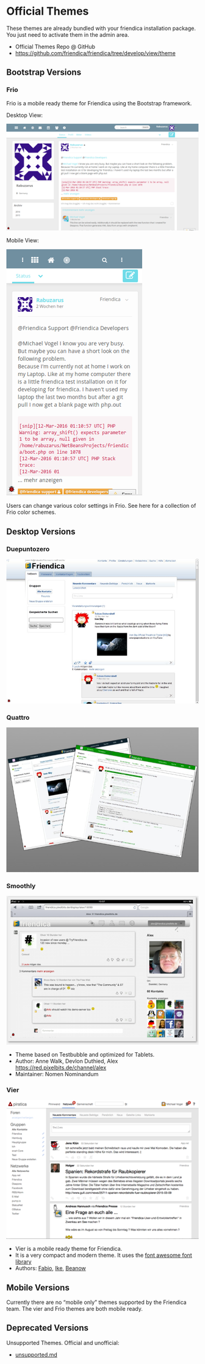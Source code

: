 # Official Themes

These themes are already bundled with your friendica installation package. You just need to activate them in the admin area.

* Official Themes Repo @ GitHub
* https://github.com/friendica/friendica/tree/develop/view/theme

## Bootstrap Versions

### Frio

Frio is a mobile ready theme for Friendica using the Bootstrap framework.

Desktop View:

![Frio desktop](https://github.com/friendica/friendica/raw/develop/view/theme/frio/img/screenshots/screenshot.png)

Mobile View:

![Frio mobile](https://github.com/friendica/friendica/raw/develop/view/theme/frio/img/screenshots/screenshot-mobile.png)

Users can change various color settings in Frio. See here for a collection of Frio color schemes.

## Desktop Versions

### Duepuntozero

![Duepuntozero](https://github.com/friendica/friendica/raw/develop/view/theme/duepuntozero/screenshot.jpg)

### Quattro

![Quattro](https://github.com/friendica/friendica/raw/develop/view/theme/quattro/screenshot.jpg)

### Smoothly

![Smoothly](https://github.com/friendica/friendica/raw/develop/view/theme/smoothly/screenshot.png)

* Theme based on Testbubble and optimized for Tablets.
* Author: Anne Walk, Devlon Duthied, Alex <https://red.pixelbits.de/channel/alex>
* Maintainer: Nomen Nominandum

### Vier

![Vier](https://github.com/friendica/friendica/raw/develop/view/theme/vier/screenshot.png)

* Vier is a mobile ready theme for Friendica.
* It is a very compact and modern theme. It uses the [font awesome font library](http://fortawesome.github.com/Font-Awesome/)
* Authors: [Fabio](https://social.gl-como.it/profile/fabrixxm),  [Ike](https://pirati.ca/profile/heluecht), [Beanow](https://github.com/Beanow)

## Mobile Versions

Currently there are no “mobile only” themes supported by the Friendica team. The vier and Frio themes are both mobile ready.

## Deprecated Versions

Unsupported Themes. Official and unofficial:

* [unsupported.md](unsupported.md)

